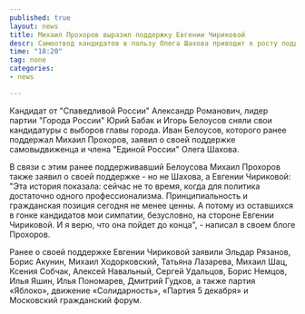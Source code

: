 ```yaml
---
published: true
layout: news
title: Михаил Прохоров выразил поддержку Евгении Чириковой
descr: Самоотвод кандидатов в пользу Олега Шахова приводит к росту поддержки Евгении Чириковой.
time: "18:20"
tag: none
categories:
- news

---
```


Кандидат от "Спаведливой России" Александр Романович, лидер партии "Города России" Юрий Бабак и Игорь Белоусов сняли свои кандидатуры с выборов главы города. Иван Белоусов, которого ранее поддержал Михаил Прохоров, заявил о своей поддержке самовыдвиженца и члена "Единой России" Олега Шахова.

В связи с этим ранее поддерживавший Белоусова Михаил Прохоров также заявил о своей поддержке - но не Шахова, а Евгении Чириковой: "Эта история показала: сейчас не то время, когда для политика достаточно одного профессионализма. Принципиальность и гражданская позиция сегодня не менее ценны. А потому из оставшихся в гонке кандидатов мои симпатии, безусловно, на стороне Евгении Чириковой. И я верю, что она пойдет до конца", - написал в своем блоге Прохоров.

Ранее о своей поддержке Евгении Чириковой заявили Эльдар Рязанов, Борис Акунин, Михаил Ходорковский, Татьяна Лазарева, Михаил Шац, Ксения Собчак, Алексей Навальный, Сергей Удальцов, Борис Немцов, Илья Яшин, Илья Пономарев, Дмитрий Гудков, а также партия «Яблоко», движение «Солидарность», «Партия 5 декабря» и Московский гражданский форум. 